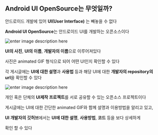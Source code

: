 

##  Android UI OpenSource는 무엇일까?

  

안드로이드 개발에 있어 **UI(User Interface)** 는 빼놓을 수 없다

  

**Android UI OpenSource**는 안드로이드 UI를 개발하는 오픈소스이다

  

![enter image description here](https://ifh.cc/g/nMZXIY.jpg)

  

**UI의 사진**, **UI의 이름**, **개발자의 이름**으로 이루어져있다

  

사진은 animated GIF 형식으로 되어 어떤 UI인지 확인할 수 있다

  

각 게시글에는 **UI에 대한 설명**과 **사용법** 등과 해당 UI에 대한 **개발자의 repository의 url**을 확인할 수 있다

![enter image description here](https://ifh.cc/g/npcv7n.jpg)

개인 혹은 단체의 **UI제작 프로젝트**를 서로 공유할 수 있는 오픈소스 프로젝트이다

게시글에는 UI에 대한 간단한 animated GIF와 함께 설명과 이용방법을 알리고 있고,

**UI 개발자의 깃허브**에서는 **UI에 대한 설명**, **사용방법**, **코드** 등을 보다 상세하게

확인 할 수 있다
